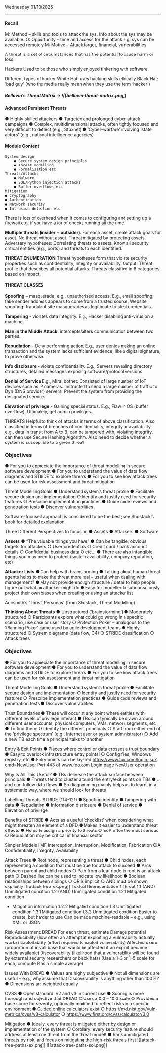 Wednesday 01/10/2025

---
#### Recall
M: Method – skills and tools to attack the sys. Info about the sys may be available.
O: Opportunity – time and access for the attack e.g. sys can be accessed remotely
M: Motive – Attack target, financial, vulnerabilities

A threat is a set of circumstances that has the potential to cause harm or loss.

Hackers
	Used to be those who simply enjoyed tinkering with software
	
Different types of hacker
	White Hat: uses hacking skills ethically
	Black Hat: ‘bad guy’ (who the media really mean when they use the term ‘hacker’)

##### Bellovin’s Threat Matrix → ![[bellovin-threat-matrix.png]]
#### Advanced Persistent Threats
● Highly skilled attackers
● Targeted and prolonged cyber-attack campaigns
● Complex, multidimensional attacks, often tightly focused and very difficult to deflect (e.g., Stuxnet)
● ‘Cyber-warfare’ involving ‘state actors’ (e.g., national
intelligence agencies)
#### Module Content
	System design
		● Secure system design principles
		● Threat modelling
		● Formalisation etc
	Threats/Attacks
		● Malware
		● SQL/Python injection attacks
		● Buffer overflows etc
	Mitigation
	● Cryptography
	● Authentication
	● Network security
	● Intrusion detection etc

There is lots of overhead when it comes to configuring and setting up a firewall e.g. if you have a lot of checks running all the time.

**Multiple threats (insider + outsider).**
For each asset, create attack goals for asset.
No threat without asset.
Threat mitigated by protecting assets.
Adversary hypotheses: Correlating threats to assets.
Know all security critical entities (e.g., ports) and threats to each identified.

**THREAT ENUMERATION**
Threat hypotheses form that violate security properties such as
confidentiality, integrity or availability.
Output: Threat profile that describes all potential attacks.
Threats classified in 6 categories, based on impact.
#### THREAT CLASSES
**Spoofing** – masquerade, e.g., unauthorised access.
E.g., email spoofing: fake sender address appears to come from a trusted source.
Website spoofing: fraudulent site masquerades as legitimate to steal credentials.

**Tampering** - violates data integrity.
E.g., Hacker disabling anti-virus on a machine.

**Man in the Middle Attack**: intercepts/alters communication between two parties.

**Repudiation** - Deny performing action.
E.g., user denies making an online transaction and the system lacks sufficient evidence, like a digital signature, to prove otherwise.

**Info disclosure** - violate confidentiality.
E.g., Servers revealing directory structures, detailed messages exposing software/protocol versions

**Denial of Service**
E.g., Mirai botnet: Consisted of large number of IoT devices such as IP cameras.
Instructed to send a large number of traffic to Dyn (DNS provider) servers. Prevent the system from providing the designated service.

**Elevation of privilege** - Gaining special status.
E.g., Flaw in OS (buffer overflow). Ultimately, get admin privileges.

THREATS
Helpful to think of attacks in terms of above classification.
Also classified in terms of breaches of confidentiality, integrity or availability.
e.g., data in transit from A to B, can be tampered with, violating integrity, can then use Secure
Hashing Algorithm.
Also need to decide whether a system is susceptible to a given threat!
### Objectives
● For you to appreciate the importance of threat
modelling in secure software development
● For you to understand the value of data flow diagrams
and STRIDE to explore threats
● For you to see how attack trees can be used for risk
assessment and threat mitigation

Threat Modelling Goals
● Understand system’s threat profile
● Facilitate secure design and implementation
○ Identify and justify need for security features
○ Prescribe implementation practices
● Guide code reviews and penetration tests
● Discover vulnerabilities

Software-focused approach is considered to be the best; see Shostack’s book for detailed explanation

Three Different Perspectives to focus on
● Assets
● Attackers
● Software

**Assets**
● “The valuable things you have”
● Can be tangible, obvious targets for attackers
○ User credentials
○ Credit card / bank account details
○ Confidential business data
○ etc…
● There are also intangible things you may need to protect (system availability, company reputation, etc)

**Attacker Lists**
● Can help with brainstorming
● Talking about human threat agents helps to make the threat more real – useful when dealing with management?
● May not provide enough structure / detail to help people figure out what an attacker might do
● Easy for modeller to subconsciously project their own biases when creating or using an attacker list

Aucsmith’s ‘Threat Personas’ (from Shostack, Threat Modelling)

**Thinking About Threats**
● Unstructured (‘brainstorming’)
● Moderately structured
○ Participants explore what could go wrong in a specific scenario, use case or user story
○ Protection Poker – analogous to the ‘Planning
Poker’ game used by agile development teams
● Highly structured
○ System diagrams (data flow, C4)
○ STRIDE classification
○ Attack trees
### Objectives
● For you to appreciate the importance of threat
modelling in secure software development
● For you to understand the value of data flow diagrams
and STRIDE to explore threats
● For you to see how attack trees can be used for risk
assessment and threat mitigation

Threat Modelling Goals
● Understand system’s threat profile
● Facilitate secure design and implementation
○ Identify and justify need for security features
○ Prescribe implementation practices
● Guide code reviews and penetration tests
● Discover vulnerabilities

Trust Boundaries
● These will occur at any point where entities with
different levels of privilege interact
● TBs can typically be drawn around different user
accounts, physical computers, VMs, network segments,
etc
● To find them:
○ Identify the different principals
○ Start from either end of the ‘privilege spectrum’
(e.g., Internet user or system administrator)
○ Add a new TB each time a principal ‘talks to’ another

Entry & Exit Points
● Places where control or data crosses a trust boundary
● Easy to overlook infrastructure entry points!
○ Config files, Windows registry, etc
● Entry points can be layered
https://www.foo.com/login.jsp?cmd=NewUser
Port 443 of www.foo.com
Login page
NewUser operation

Why Is All This Useful?
● TBs delineate the attack surface between principals
● Threats tend to cluster around the entry/exit points on
TBs
● ... and can follow data flows
● So diagramming mainly helps us to learn, in a
systematic way, where we should look for threats

Labelling Threats: STRIDE (114-121)
● Spoofing identity
● Tampering with data
● Repudiation
● Information disclosure
● Denial of service
● Elevation of privilege

Benefits of STRIDE
● Acts as a useful ‘checklist’ when considering what might
threaten an element of a DFD
● Makes it easier to understand threat effects
● Helps to assign a priority to threats
○ EoP often the most serious
○ Repudiation may be critical in financial sector

Simpler Models
IIMF
Interception, Interruption, Modification, Fabrication
CIA
Confidentiality, Integrity, Availability

Attack Trees
● Root node, representing a threat
● Child nodes, each representing a condition that must
be true for attack to succeed
● Arcs between parent and child nodes
○ Path from a leaf node to root is an attack path
○ Dashed line can be used to indicate low likelihood
● Boolean relationships between siblings
○ OR is implicit
○ AND must be shown explicitly
![[attack-tree-ex.png]]
Textual Representation
1 Threat
1.1 (AND) Unmitigated condition
1.2 (AND) Unmitigated condition
1.2.1 Mitigated condition
- Mitigation information
1.2.2 Mitigated condition
1.3 Unmitigated condition
1.3.1 Mitigated condition
1.3.2 Unmitigated condition
Easier to create, but harder to use
Can be made machine-readable – e.g., using XML or
JSON

Risk Assessment: DREAD
For each threat, estimate
Damage potential
Reproducibility (how often an attempt at exploiting a
vulnerability actually works)
Exploitability (effort required to exploit vulnerability)
Affected users (proportion of install base that would be
affected if an exploit became widely available)
Discoverability (likelihood that a vulnerability will be found
by external security researchers or black hats)
(Use a 1–3 or 1–5 scale for each, compute R as a simple
average)

Issues With DREAD
● Values are highly subjective
● Not all dimensions are useful – e.g., why assume that
Discoverability is anything other than 100%?
● Dimensions are weighted equally

CVSS
● Open standard: v2 and v3 in current use
● Scoring is more thorough and objective that DREAD
○ Uses a 0.0 – 10.0 scale
○ Provides a base score for severity, optionally
modified to reflect risks in a specific environment
● Guided online calculators exist
○ https://nvd.nist.gov/vuln-metrics/cvss/v3-calculator
○ https://www.first.org/cvss/calculator/3.0

Mitigation
● Ideally, every threat is mitigated either by design or
implementation of the system
○ Corollary: every security feature should address at
least one threat from the threat model!
● Rank unmitigated threats by risk, and focus on
mitigating the high-risk threats first
![[attack-tree-paths-ex.png]]
![[attack-tree-paths-sol.png]]